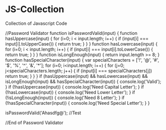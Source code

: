 # JS-Collection
Collection of Javascript Code

//Password Validator
function isPasswordValid(input) {
  function hasUppercase(input) {
    for (i=0; i < input.length; i++) {
      if (input[i] === input[i].toUpperCase()) {
        return true;
      }
    }
  }
  function hasLowercase(input) {
    for (i=0; i < input.length; i++) {
      if (input[i] === input[i].toLowerCase()) {
        return true;
      }
    }
  }
  function isLongEnough(input) {
    return input.length >= 8;
  }
  function hasSpecialCharacter(input) {
    var specialCharacters = ['!', '@', '#', '$', '%', '^', '&', '*'];
    for (i=0; i<input.length; i++) {
      for (j=0; j<specialCharacters.length; j++) {
        if (input[i] === specialCharacters[j])
          return true;
      }
    }
  }
  if (hasUppercase(input) && hasLowercase(input) && isLongEnough(input) && hasSpecialCharacter(input)) {
    console.log('Valid');
  }
  if (!hasUppercase(input)) {
    console.log('Need Capital Letter');
	}
  if (!hasLowercase(input)) {
    console.log('Need Lower Letter');
	}
  if (!isLongEnough(input)) {
    console.log('Need 8 Letter');
	}
  if (!hasSpecialCharacter(input)) {
    console.log('Need Special Letter');
	}
}

isPasswordValid('Ahasdfg@'); //Test

//End of Password Validator
